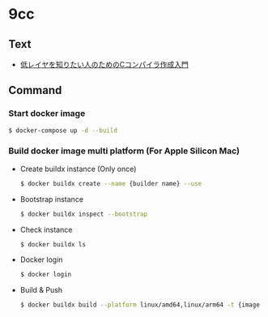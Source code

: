 # 9cc

## Text
- [低レイヤを知りたい人のためのCコンパイラ作成入門](https://www.sigbus.info/compilerbook)


## Command

### Start docker image
```sh
$ docker-compose up -d --build
```


### Build docker image multi platform (For Apple Silicon Mac)
- Create buildx instance (Only once)
  ```sh
  $ docker buildx create --name {builder name} --use
  ```

- Bootstrap instance
  ```sh
  $ docker buildx inspect --bootstrap
  ```

- Check instance
  ```sh
  $ docker buildx ls
  ```

- Docker login
  ```sh
  $ docker login
  ```

- Build & Push
  ```sh
  $ docker buildx build --platform linux/amd64,linux/arm64 -t {image tag} --push .
  ```
